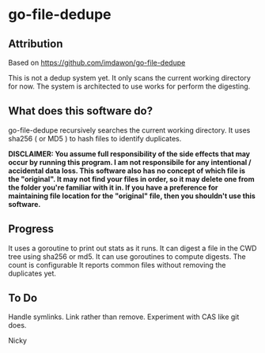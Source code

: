 # go-file-dedupe

## Attribution 
Based on https://github.com/imdawon/go-file-dedupe 

This is not a dedup system yet. It only scans the current working directory for now.
The system is architected to use works for perform the digesting.

## What does this software do?
go-file-dedupe recursively searches the current working directory. It uses sha256 ( or MD5 ) to hash files to identify duplicates. 


**DISCLAIMER:
You assume full responsibility of the side effects that may occur by running this program. I am not responsibile for any intentional / accidental data loss.
This software also has no concept of which file is the "original". It may not find your files in order, so it may delete one from the folder you're familiar with it in. If you have a preference for maintaining file location for the "original" file, then you shouldn't use this software.**

## Progress
It uses a goroutine to print out stats as it runs.
It can digest a file in the CWD tree using sha256 or md5.
It can use goroutines to compute digests. The count is configurable
It reports common files without removing the duplicates yet.

## To Do
Handle symlinks.
Link rather than remove.
Experiment with CAS like git does.

Nicky
